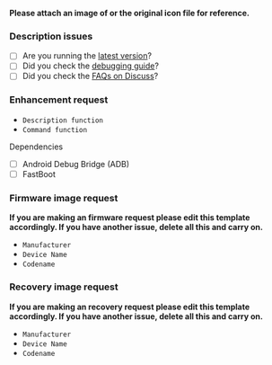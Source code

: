 
**Please attach an image of or the original icon file for reference.**

### Description issues

* [ ] Are you running the [latest version](https://github.com/igor-dyatlov/nexus-fastboot-script/archive/master.zip)?
* [ ] Did you check the [debugging guide]()?
* [ ] Did you check the [FAQs on Discuss]()?

### Enhancement request

- `Description function`
- `Сommand function`

Dependencies
* [ ] Android Debug Bridge (ADB)
* [ ] FastBoot

### Firmware image request

**If you are making an firmware request please edit this template accordingly. If you have another issue, delete all this and carry on.**

- `Manufacturer`
- `Device Name`
- `Codename`

### Recovery image request

**If you are making an recovery request please edit this template accordingly. If you have another issue, delete all this and carry on.**

- `Manufacturer`
- `Device Name`
- `Codename`
